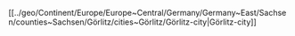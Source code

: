 
[[../geo/Continent/Europe/Europe~Central/Germany/Germany~East/Sachsen/counties~Sachsen/Görlitz/cities~Görlitz/Görlitz-city|Görlitz-city]] 